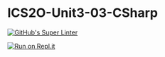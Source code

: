 # ICS2O-Unit3-03-CSharp

[![GitHub's Super Linter](https://github.com/CristianoSellitto/ICS2O-Unit3-03-CSharp/workflows/GitHub's%20Super%20Linter/badge.svg)](https://github.com/CristianoSellitto/ICS2O-Unit3-03-CSharp/actions)

[![Run on Repl.it](https://repl.it/badge/github/CristianoSellitto/ICS2O-Unit3-03-CSharp)](https://repl.it/github/CristianoSellitto/ICS2O-Unit3-03-CSharp)
